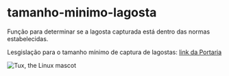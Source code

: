 # tamanho-minimo-lagosta
Função para determinar se a lagosta capturada está dentro das normas estabelecidas.


Lesgislação para o tamanho mínimo de captura de lagostas:
[link da Portaria](https://www.in.gov.br/en/web/dou/-/portaria-sap/mapa-n-221-de-8-de-junho-de-2021-324768133)


 ![Tux, the Linux mascot](https://prnt.sc/vCutoIgc_Yba)
